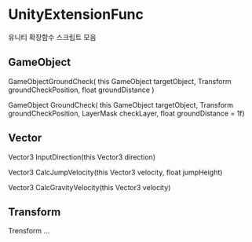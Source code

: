 # UnityExtensionFunc
유니티 확장함수 스크립트 모음


## **GameObject**

GameObjectGroundCheck( this GameObject targetObject, Transform groundCheckPosition, float groundDistance )

GameObject GroundCheck( this GameObject targetObject, Transform groundCheckPosition, LayerMask checkLayer, float groundDistance = 1f)

## Vector

Vector3 InputDirection(this Vector3 direction)

Vector3 CalcJumpVelocity(this Vector3 velocity, float jumpHeight)

Vector3 CalcGravityVelocity(this Vector3 velocity)

## Transform

Trensform ...
